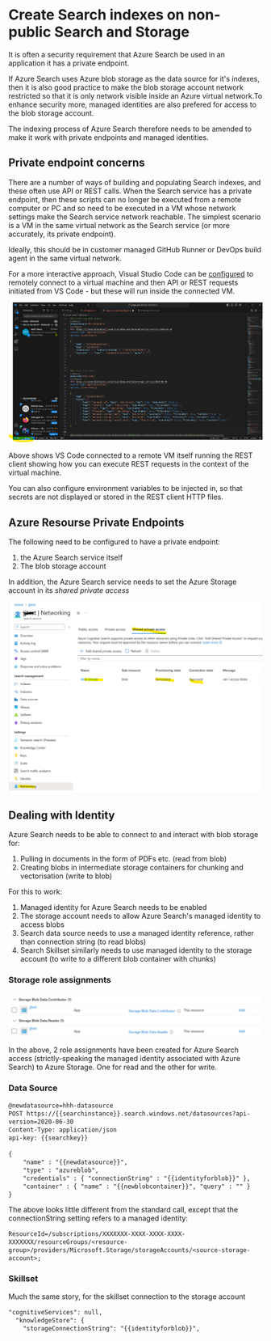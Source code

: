 # Create Search indexes on non-public Search and Storage
It is often a security requirement that Azure Search be used in an application it has a private endpoint.

If Azure Search uses Azure blob storage as the data source for it's indexes, then it is also good practice to make the blob storage account network restricted so that it is only network visible inside an Azure virtual network.To enhance security more, managed identities are also prefered for access to the blob storage account.

The indexing process of Azure Search therefore needs to be amended to make it work with private endpoints and managed identities.

## Private endpoint concerns
There are a number of ways of building and populating Search indexes, and these often use API or REST calls. When the Search service has a private endpoint, then these scripts can no longer be executed from a remote computer or PC and so need to be executed in a VM whose network settings make the Search service network reachable. The simplest scenario is a VM in the same virtual network as the Search service (or more accurately, its private endpoint).

Ideally, this should be in customer managed GitHub Runner or DevOps build agent in the same virtual network.

For a more interactive approach, Visual Studio Code can be [configured](https://code.visualstudio.com/docs/remote/ssh-tutorial) to remotely connect to a virtual machine and then API or REST requests initiated from VS Code - but these will run inside the connected VM.

![alt text](./vscode-remote-vm-rest.png "VS Code Remote to VM")

Above shows VS Code connected to a remote VM itself running the REST client showing how you can execute REST requests in the context of the virtual machine.

You can also configure environment variables to be injected in, so that secrets are not displayed or stored in the REST client HTTP files.

## Azure Resourse Private Endpoints
The following need to be configured to have a private endpoint:
1. the Azure Search service itself
2. The blob storage account

In addition, the Azure Search service needs to set the Azure Storage account in its *shared private access*

![alt text](./search-private.png "Search shared private access")

## Dealing with Identity
Azure Search needs to be able to connect to and interact with blob storage for:
1. Pulling in documents in the form of PDFs etc. (read from blob)
2. Creating blobs in intermediate storage containers for chunking and vectorisation (write to blob)

For this to work:
1. Managed identity for Azure Search needs to be enabled
2. The storage account needs to allow Azure Search's managed identity to access blobs
3. Search data source needs to use a managed identity reference, rather than connection string (to read blobs)
4. Search Skillset similarly needs to use managed identity to the storage account (to write to a different blob container with chunks)

### Storage role assignments
![alt text](./storage-role-assignment.png "Storage, Search role assignment")

In the above, 2 role assignments have been created for Azure Search access (strictly-speaking the managed identity associated with Azure Search) to Azure Storage. One for read and the other for write.

### Data Source
```
@newdatasource=hhh-datasource
POST https://{{searchinstance}}.search.windows.net/datasources?api-version=2020-06-30
Content-Type: application/json
api-key: {{searchkey}}

{
    "name" : "{{newdatasource}}",
    "type" : "azureblob",
    "credentials" : { "connectionString" : "{{identityforblob}}" },
    "container" : { "name" : "{{newblobcontainer}}", "query" : "" }
}
```
The above looks little different from the standard call, except that the connectionString setting refers to a managed identity:

```
ResourceId=/subscriptions/XXXXXXX-XXXX-XXXX-XXXX-XXXXXXX/resourceGroups/<resource-group>/providers/Microsoft.Storage/storageAccounts/<source-storage-account>;
```

### Skillset
Much the same story, for the skillset connection to the storage account
```
"cognitiveServices": null,
  "knowledgeStore": {
    "storageConnectionString": "{{identityforblob}}",
```
